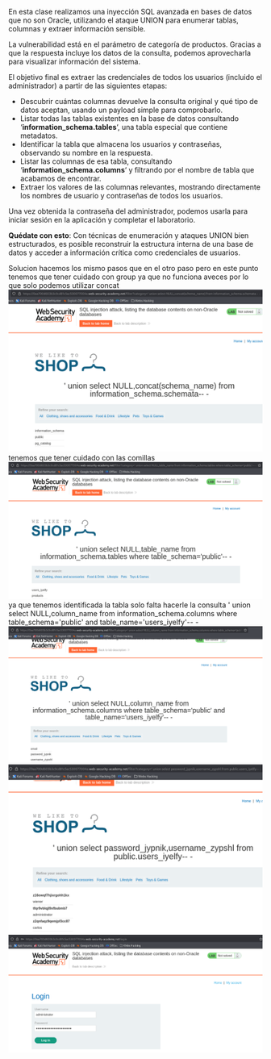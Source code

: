 En esta clase realizamos una inyección SQL avanzada en bases de datos que no son Oracle, utilizando el ataque UNION para enumerar tablas, columnas y extraer información sensible.

La vulnerabilidad está en el parámetro de categoría de productos. Gracias a que la respuesta incluye los datos de la consulta, podemos aprovecharla para visualizar información del sistema.

El objetivo final es extraer las credenciales de todos los usuarios (incluido el administrador) a partir de las siguientes etapas:

- Descubrir cuántas columnas devuelve la consulta original y qué tipo de datos aceptan, usando un payload simple para comprobarlo.
- Listar todas las tablas existentes en la base de datos consultando ‘**information_schema.tables**‘, una tabla especial que contiene metadatos.
- Identificar la tabla que almacena los usuarios y contraseñas, observando su nombre en la respuesta.
- Listar las columnas de esa tabla, consultando ‘**information_schema.columns**‘ y filtrando por el nombre de tabla que acabamos de encontrar.
- Extraer los valores de las columnas relevantes, mostrando directamente los nombres de usuario y contraseñas de todos los usuarios.

Una vez obtenida la contraseña del administrador, podemos usarla para iniciar sesión en la aplicación y completar el laboratorio.

**Quédate con esto**: Con técnicas de enumeración y ataques UNION bien estructurados, es posible reconstruir la estructura interna de una base de datos y acceder a información crítica como credenciales de usuarios.

Solucion hacemos los mismo pasos que en el otro paso pero en este punto tenemos que tener cuidado con group ya que no funciona aveces por lo que solo podemos utilizar concat
![Pasted_image_20250702161452.png](Imagenes/Pasted_image_20250702161452.png)
tenemos que tener cuidado con las comillas
![Pasted_image_20250702161741.png](Imagenes/Pasted_image_20250702161741.png)
ya que tenemos identificada la tabla solo falta hacerle la consulta ' union select NULL,column_name from information_schema.columns where table_schema='public' and table_name='users_iyelfy'-- -
![Pasted_image_20250702162102.png](Imagenes/Pasted_image_20250702162102.png)
![Pasted_image_20250702162239.png](Imagenes/Pasted_image_20250702162239.png)
![Pasted_image_20250702162323.png](Imagenes/Pasted_image_20250702162323.png)
